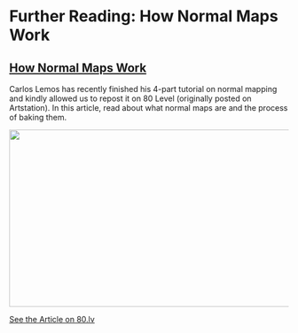 # Further Reading: How Normal Maps Work

<h2><a class="instructure_file_link inline_disabled" href="https://80.lv/articles/tutorial-how-normal-maps-work-baking-process/" target="_blank">How Normal Maps Work</a></h2>
<div class="embedDescription-1Cuq9a embedMargin-UO5XwE">Carlos Lemos has recently finished his 4-part tutorial on normal mapping and kindly allowed us to repost it on 80 Level (originally posted on Artstation). In this article, read about what normal maps are and the process of baking them.</div>
<p><a class="instructure_file_link inline_disabled" href="https://80.lv/articles/tutorial-how-normal-maps-work-baking-process/" target="_blank"><img src="https://new-cdn.80.lv/upload/content/76/images/5e7475d06a81b/widen_920x0.jpg" alt=" " width="640" height="320"></a></p>
<p><a class="instructure_file_link inline_disabled" href="https://80.lv/articles/tutorial-how-normal-maps-work-baking-process/" target="_blank">See the Article on 80.lv</a></p>